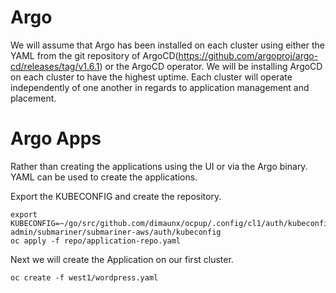 # Argo
We will assume that Argo has been installed on each cluster using either the YAML from the git repository of ArgoCD(https://github.com/argoproj/argo-cd/releases/tag/v1.6.1) or the ArgoCD operator. We will be installing ArgoCD on each cluster to have the highest uptime. Each cluster will operate independently of one another in regards to application management and placement.

# Argo Apps
Rather than creating the applications using the UI or via the Argo binary. YAML can be used to create the applications.

Export the KUBECONFIG and create the repository.
```
export KUBECONFIG=~/go/src/github.com/dimaunx/ocpup/.config/cl1/auth/kubeconfig:~/git/sleepy-admin/submariner/submariner-aws/auth/kubeconfig
oc apply -f repo/application-repo.yaml
```

Next we will create the Application on our first cluster.
```
oc create -f west1/wordpress.yaml

